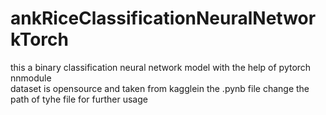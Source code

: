 # ankRiceClassificationNeuralNetworkTorch


this a binary classification neural network model with the help of pytorch nnmodule<br>
dataset is opensource and taken from kagglein the .pynb file change the path of tyhe file for further usage
